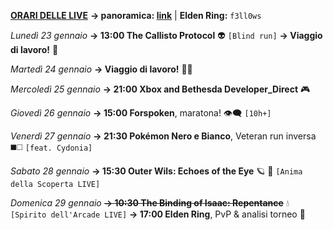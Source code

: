 <b><u>ORARI DELLE LIVE</u></b>
<b>→ panoramica: <a href="https://trello.com/b/iKwdSGf3/sabaku">link</a></b> | <b>Elden Ring:</b> <code>f3ll0ws</code>

<i>Lunedì 23 gennaio</i>
<b>→ 13:00 The Callisto Protocol</b> 👽
     <code>[Blind run]</code>
<b>→ Viaggio di lavoro!</b> 🛫

<i>Martedì 24 gennaio</i>
<b>→ Viaggio di lavoro!</b> 🧑‍💼

<i>Mercoledì 25 gennaio</i>
<b>→ 21:00 Xbox and Bethesda Developer_Direct</b> 🎮

<i>Giovedì 26 gennaio</i>
<b>→ 15:00 Forspoken</b>, maratona! 👁️‍🗨️ <code>[10h+]</code>

<i>Venerdì 27 gennaio</i>
<b>→ 21:30 Pokémon Nero e Bianco</b>, Veteran run inversa ◼️◻️
     <code>[feat. Cydonia]</code>

<i>Sabato 28 gennaio</i>
<b>→ 15:30 Outer Wils: Echoes of the Eye</b> 🪐 🦉
     <code>[Anima della Scoperta LIVE]</code>

<i>Domenica 29 gennaio</i>
<s><b>→ 10:30 The Binding of Isaac: Repentance</b></s> 💧
     <code>[Spirito dell'Arcade LIVE]</code>
<b>→ 17:00 Elden Ring</b>, PvP & analisi torneo 🤺
